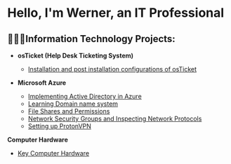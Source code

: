 
<h1>Hello, I'm Werner, an IT Professional</a></h1>

<h2>👨🏻‍💻Information Technology Projects:</h2>

- <b>osTicket (Help Desk Ticketing System)</b>
  - [Installation and post installation configurations of osTicket](https://github.com/wernerschuler/osTicket)
  
- <b>Microsoft Azure</b>
  - [Implementing Active Directory in Azure](https://github.com/wernerschuler/Deploying-Active-Directory/tree/main)
  - [Learning Domain name system](https://github.com/wernerschuler/Understanding-Domain-Name-System-DNS-)
  - [File Shares and Permissions](https://github.com/wernerschuler/File-Shares-and-Permissions/tree/main)
  - [Network Security Groups and Inspecting Network Protocols](https://github.com/wernerschuler/Network-Security-Groups-NSGs-and-Inspecting-Traffic-Between-Azure-Virtual-Machines)
  - [Setting up ProtonVPN](https://github.com/wernerschuler/VPNs/tree/main)
 
<b>Computer Hardware</b>
  - [Key Computer Hardware](https://github.com/wernerschuler/Computer-Hardware/tree/main)





